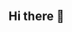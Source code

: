 ## Hi there 👋

<!--Cabeçalhos>

#italico* ou_italico

**negrito** ou_negrito_

___negrito e iltalico___

- lista 1
- lista 2
  - Sublista


<!--
**Soareslili/Soareslili** is a ✨ _special_ ✨ repository because its `README.md` (this file) appears on your GitHub profile.

Here are some ideas to get you started:

- 🔭 I’m currently working on ...
- 🌱 I’m currently learning ...
- 👯 I’m looking to collaborate on ...
- 🤔 I’m looking for help with ...
- 💬 Ask me about ...
- 📫 How to reach me: ...
- 😄 Pronouns: ...
- ⚡ Fun fact: ...
-->
